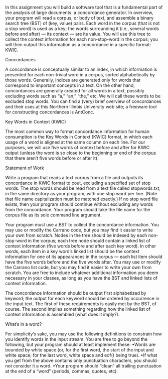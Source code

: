 In this assignment you will build a software tool that is a fundamental part of the analysis of large documents: a concordance generator. In overview, your program will read a corpus, or body of text, and assemble a binary search tree (BST) of (key, value) pairs. Each word in the corpus (that is not a stop word) is used as a key; the words surrounding it (i.e., several words before and after) — its context — are its value. You will use this tree to collect the context information for each non-stop-word in the corpus; you will then output this information as a concordance in a specific format: KWIC. 

Concordances

A concordance is conceptually similar to an index, in which information is presented for each non-trivial word in a corpus, sorted alphabetically by those words. Generally, indices are generated only for words that correspond to important concepts in a text. On the other hand, concordances are generally created for all words in a text, possibly excluding words such as “a,” “an,” “the,” etc. We will call these words to be excluded stop words. You can find a (very) brief overview of concordances and their uses at this Northern Illinois University web site; a freeware tool for constructing concordances is AntConc. 



Key Words in Context (KWIC)

The most common way to format concordance information for human consumption is the Key Words in Context (KWIC) format, in which each usage of a word is aligned at the same column on each line. For our purposes, we will use five words of context before and after for KWIC output (unless the word is so close to the beginning or end of the corpus that there aren’t five words before or after it). 



Statement of Work

Write a program that reads a text corpus from a file and outputs its concordance in KWIC format to cout, excluding a specified set of stop words. The stop words should be read from a text file called stopwords.txt, in the same directory as your program, with one stop word per line. (Note that file name capitalization must be matched exactly.) If no stop word file exists, then your program should continue without excluding any words from the concordance. Your program should take the file name for the corpus file as its sole command line argument. 

Your program must use a BST to collect the concordance information. You may use or modify the Carrano code, but you may find it easier to write your own from scratch. Nodes in the tree should be indexed by each non-stop-word in the corpus; each tree node should contain a linked list of context information (five words before and after each key word). In other words, each item in a key word’s linked list should be the context information for one of its appearances in the corpus — each list item should have the five words before and the five words after. You may use or modify the Carrano list code, but you may find it easier to write your own from scratch. You are free to include whatever additional information you deem necessary in your classes, as long as you have the BST and linked lists of context information. 

The concordance information should be output first alphabetized by keyword; the output for each keyword should be ordered by occurrence in the input text. The first of these requirements is easily met by the BST, of course. The second implies something regarding how the linked list of context information is assembled (what does it imply?). 



What’s in a word?

For simplicity’s sake, you may use the following definitions to constrain how you identify words in the input stream. You are free to go beyond the following, but your program should at least implement these: 
•Words are bounded by white space (or, for the first word, the start of the input and white space; for the last word, white space and eof() being true). 
•If what you get from the above contains only punctuation characters, you should not consider it a word. 
•Your program should “clean” all trailing punctuation at the end of a “word” (periods, commas, quotes, etc).
